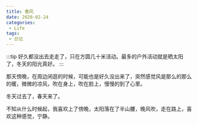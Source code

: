 ```yaml
---
title: 春风
date: 2020-02-24
categories:
 - Life
tags:
 - 日记
---
```


:::tip
好久都没出去走走了，只在方圆几十米活动。最多的户外活动就是晒太阳了，冬天的阳光真好。
:::

那天傍晚，在周边闲逛的时候，可能也是好久没出来了，突然感觉风是那么的那么的暖，微微的凉风，吹在身上，吹在脸上，慢慢的到了心里。

冬天过去了，春天来了。

不知从什么时候起，我喜欢上了傍晚，太阳落在了半山腰，晚风吹，走在路上，喜欢这种感觉，宁静。